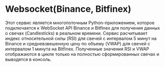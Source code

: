 # Websocket(Binance, Bitfinex)

Этот сервис является многопоточным Python-приложением, которое подключается к WebSocket API Binance и Bitfinex для получения данных о свечах (Candlesticks) в реальном времени. Сервис расчитывает индекс относительной силы (RSI) для свечей с интервалом 5 минут на Binance и средневзвешенную цену по объему (VWAP) для свечей с интервалом 1 минута на Bitfinex. Полученные значения RSI и VWAP отображаются в цикле только на полностью сформированных свечах и выводятся в консоль.
